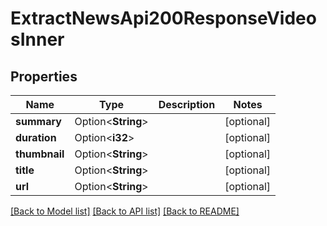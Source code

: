 # ExtractNewsApi200ResponseVideosInner

## Properties

Name | Type | Description | Notes
------------ | ------------- | ------------- | -------------
**summary** | Option<**String**> |  | [optional]
**duration** | Option<**i32**> |  | [optional]
**thumbnail** | Option<**String**> |  | [optional]
**title** | Option<**String**> |  | [optional]
**url** | Option<**String**> |  | [optional]

[[Back to Model list]](../README.md#documentation-for-models) [[Back to API list]](../README.md#documentation-for-api-endpoints) [[Back to README]](../README.md)


